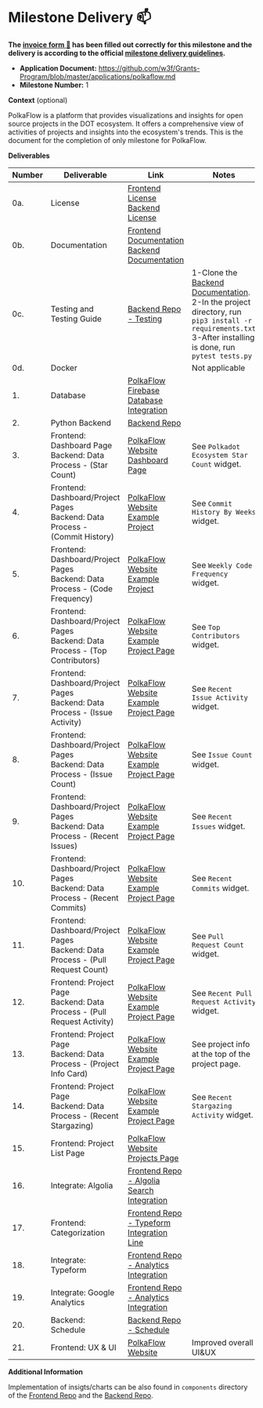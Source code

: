 # Milestone Delivery :mailbox:


**The [invoice form :pencil:](https://docs.google.com/forms/d/e/1FAIpQLSfmNYaoCgrxyhzgoKQ0ynQvnNRoTmgApz9NrMp-hd8mhIiO0A/viewform) has been filled out correctly for this milestone and the delivery is according to the official [milestone delivery guidelines](https://github.com/w3f/Grants-Program/blob/master/docs/Support%20Docs/milestone-deliverables-guidelines.md).**  

* **Application Document:** https://github.com/w3f/Grants-Program/blob/master/applications/polkaflow.md
* **Milestone Number:** 1

**Context** (optional)

PolkaFlow is a platform that provides visualizations and insights for open source projects in the DOT ecosystem. It offers a comprehensive view of activities of projects and insights into the ecosystem's trends. This is the document for the completion of only milestone for PolkaFlow.

**Deliverables**

| Number | Deliverable | Link | Notes |
| ------------- | ------------- | ------------- |------------- |
| 0a. | License |[Frontend License](https://github.com/justmert/eco-flow-frontend/blob/master/LICENSE)<br>[Backend License](https://github.com/justmert/eco-flow-backend/blob/master/LICENSE)|  | 
| 0b. | Documentation |[Frontend Documentation](https://github.com/justmert/eco-flow-frontend/blob/master/README.md)<br>[Backend Documentation](https://github.com/justmert/eco-flow-backend/blob/master/README.md)| | 
| 0c. | Testing and Testing Guide | [Backend Repo - Testing](https://github.com/justmert/eco-flow-backend#test-the-app) | 1-Clone the [Backend Documentation](https://github.com/justmert/eco-flow-backend/blob/master/README.md).<br>2-In the project directory, run `pip3 install -r requirements.txt`<br>3-After installing is done, run `pytest tests.py` | 
| 0d. | Docker |  | Not applicable | 
| 1. | Database |[PolkaFlow Firebase Database Integration ](https://github.com/justmert/eco-flow-frontend/blob/master/src/App.js)| | 
| 2. | Python Backend |[Backend Repo](https://github.com/justmert/eco-flow-backend)| | 
| 3. | Frontend: Dashboard Page<br>Backend: Data Process - (Star Count)	 |[PolkaFlow Website Dashboard Page](https://polkaflow.xyz/dashboard/substrate) | See `Polkadot Ecosystem Star Count` widget. | 
| 4. | Frontend: Dashboard/Project Pages<br>Backend: Data Process - (Commit History) |[PolkaFlow Website Example Project](https://polkaflow.xyz/projects/paritytech/substrate)| See `Commit History By Weeks` widget. | 
| 5. | Frontend: Dashboard/Project Pages<br>Backend: Data Process - (Code Frequency) |[PolkaFlow Website Example Project](https://polkaflow.xyz/projects/paritytech/substrate)| See `Weekly Code Frequency` widget. | 
| 6. | Frontend: Dashboard/Project Pages<br>Backend: Data Process - (Top Contributors) |[PolkaFlow Website Example Project Page](https://polkaflow.xyz/projects/paritytech/substrate)| See `Top Contributors` widget. | 
| 7. | Frontend: Dashboard/Project Pages<br>Backend: Data Process - (Issue Activity) |[PolkaFlow Website Example Project Page](https://polkaflow.xyz/projects/paritytech/substrate) | See `Recent Issue Activity` widget. | 
| 8. | Frontend: Dashboard/Project Pages<br>Backend: Data Process - (Issue Count) |[PolkaFlow Website Example Project Page](https://polkaflow.xyz/projects/paritytech/substrate)| See `Issue Count` widget. | 
| 9. | Frontend: Dashboard/Project Pages<br>Backend: Data Process - (Recent Issues) | [PolkaFlow Website Example Project Page](https://polkaflow.xyz/projects/paritytech/substrate)| See `Recent Issues` widget. | 
| 10. | Frontend: Dashboard/Project Pages<br>Backend: Data Process - (Recent Commits) |[PolkaFlow Website Example Project Page](https://polkaflow.xyz/projects/paritytech/substrate) | See `Recent Commits` widget. | 
| 11. | Frontend: Dashboard/Project Pages<br>Backend: Data Process - (Pull Request Count) |[PolkaFlow Website Example Project Page](https://polkaflow.xyz/projects/paritytech/substrate)| See `Pull Request Count` widget. | 
| 12. | Frontend: Project Page<br>Backend: Data Process - (Pull Request Activity) |[PolkaFlow Website Example Project Page](https://polkaflow.xyz/projects/paritytech/substrate)| See `Recent Pull Request Activity` widget. | 
| 13. | Frontend: Project Page<br>Backend: Data Process - (Project Info Card) |[PolkaFlow Website Example Project Page](https://polkaflow.xyz/projects/paritytech/substrate)| See project info at the top of the project page. | 
| 14. | Frontend: Project Page<br>Backend: Data Process - (Recent Stargazing) | [PolkaFlow Website Example Project Page](https://polkaflow.xyz/projects/paritytech/substrate) | See `Recent Stargazing Activity` widget. | 
| 15. | Frontend: Project List Page | [PolkaFlow Website Projects Page](https://polkaflow.xyz/projects)| | 
| 16. | Integrate: Algolia | [Frontend Repo - Algolia Search Integration ](https://github.com/justmert/eco-flow-frontend/blob/master/src/components/Layouts/Search/search.js) | | 
| 17. | Frontend: Categorization |[Frontend Repo - Typeform Integration Line ](https://github.com/justmert/eco-flow-frontend/blob/170707defb2e00fbb475a7e338593fd80c343636/src/components/Layouts/Navbar/navbar.js#L96) | | 
| 18. | Integrate: Typeform | [Frontend Repo - Analytics Integration](https://github.com/justmert/eco-flow-frontend/blob/master/public/index.html) | | 
| 19. | Integrate: Google Analytics | [Frontend Repo - Analytics Integration](https://github.com/justmert/eco-flow-frontend/blob/master/public/index.html) | | 
| 20. | Backend: Schedule | [Backend Repo - Schedule](https://github.com/justmert/eco-flow-backend/blob/master/main.py) | | 
| 21. | Frontend: UX & UI | [PolkaFlow Website](https://polkaflow.xyz/)| Improved overall UI&UX | 


**Additional Information**

Implementation of insigts/charts can be also found in `components`  directory of the [Frontend Repo](https://github.com/justmert/eco-flow-frontend/tree/master/src/components) and the [Backend Repo](https://github.com/justmert/eco-flow-backend/blob/master/update.py).
